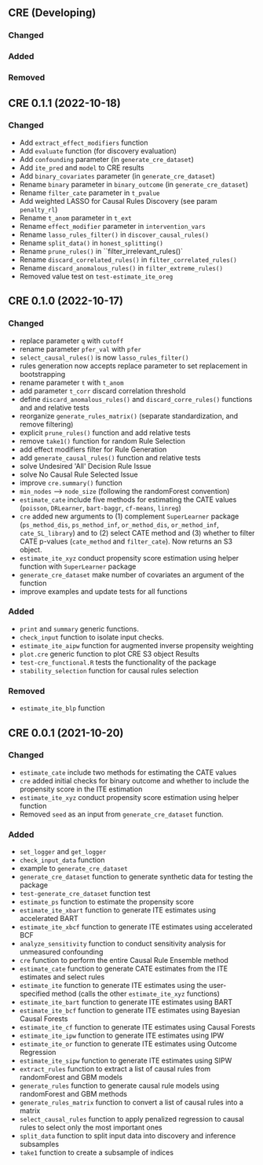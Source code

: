 ## CRE (Developing)

### Changed

### Added

### Removed 



## CRE 0.1.1 (2022-10-18)

### Changed

* Add `extract_effect_modifiers` function
* Add `evaluate` function (for discovery evaluation)
* Add `confounding` parameter (in `generate_cre_dataset`) 
* Add `ite_pred` and `model` to CRE results
* Add `binary_covariates` parameter (in `generate_cre_dataset`)
* Rename `binary` parameter in `binary_outcome` (in `generate_cre_dataset`)
* Rename `filter_cate` parameter in `t_pvalue`
* Add weighted LASSO for Causal Rules Discovery (see param `penalty_rl`)
* Rename `t_anom` parameter in `t_ext`
* Rename `effect_modifier` parameter in `intervention_vars`
* Rename `lasso_rules_filter()` in `discover_causal_rules()`
* Rename `split_data()` in `honest_splitting()`
* Rename `prune_rules()` in ``filter_irrelevant_rules()`
* Rename `discard_correlated_rules()` in `filter_correlated_rules()`
* Rename `discard_anomalous_rules()` in `filter_extreme_rules()`
* Removed value test on `test-estimate_ite_oreg`

## CRE 0.1.0 (2022-10-17)

### Changed

* replace parameter `q` with `cutoff`
* rename parameter `pfer_val` with `pfer`
* `select_causal_rules()` is now `lasso_rules_filter()`
* rules generation now accepts replace parameter to set replacement in bootstrapping
* rename parameter `t` with `t_anom`
* add parameter `t_corr` discard correlation threshold
* define `discard_anomalous_rules()` and `discard_corre_rules()` functions and 
and relative tests
* reorganize `generate_rules_matrix()` (separate standardization, and remove filtering)
* explicit `prune_rules()` function and add relative tests
* remove `take1()` function for random Rule Selection
* add effect modifiers filter for Rule Generation
* add `generate_causal_rules()` function and relative tests
* solve Undesired 'All' Decision Rule Issue
* solve No Causal Rule Selected Issue
* improve `cre.summary()` function
* `min_nodes` --> `node_size` (following the randomForest convention)
* `estimate_cate` include five methods for estimating the CATE values (`poisson`, `DRLearner`, `bart-baggr`, `cf-means`, `linreg`)
* `cre` added new arguments to (1) complement `SuperLearner` package (`ps_method_dis`, `ps_method_inf`, `or_method_dis`, `or_method_inf`, `cate_SL_library`) and to (2) select CATE method and (3) whether to filter CATE p-values (`cate_method` and `filter_cate`). 
Now returns an S3 object.
* `estimate_ite_xyz` conduct propensity score estimation using helper function with `SuperLearner` package
* `generate_cre_dataset` make number of covariates an argument of the function
* improve examples and update tests for all functions


### Added
* `print` and `summary` generic functions.
* `check_input` function to isolate input checks.
* `estimate_ite_aipw` function for augmented inverse propensity weighting
* `plot.cre` generic function to plot CRE S3 object Results
* `test-cre_functional.R` tests the functionality of the package
* `stability_selection` function for causal rules selection

### Removed

* `estimate_ite_blp` function

## CRE 0.0.1 (2021-10-20)

### Changed
* `estimate_cate` include two methods for estimating the CATE values
* `cre` added initial checks for binary outcome and whether to include the propensity score in the ITE estimation
* `estimate_ite_xyz` conduct propensity score estimation using helper function
* Removed `seed` as an input from `generate_cre_dataset` function.

### Added
* `set_logger` and `get_logger`
* `check_input_data` function
* example to `generate_cre_dataset`
* `generate_cre_dataset` function to generate synthetic data for testing the package
* `test-generate_cre_dataset` function test
* `estimate_ps` function to estimate the propensity score
* `estimate_ite_xbart` function to generate ITE estimates using accelerated BART
* `estimate_ite_xbcf` function to generate ITE estimates using accelerated BCF
* `analyze_sensitivity` function to conduct sensitivity analysis for unmeasured confounding
* `cre` function to perform the entire Causal Rule Ensemble method
* `estimate_cate` function to generate CATE estimates from the ITE estimates and select rules
* `estimate_ite` function to generate ITE estimates using the user-specified method (calls the other `estimate_ite_xyz` functions)
* `estimate_ite_bart` function to generate ITE estimates using BART
* `estimate_ite_bcf` function to generate ITE estimates using Bayesian Causal Forests
* `estimate_ite_cf` function to generate ITE estimates using Causal Forests
* `estimate_ite_ipw` function to generate ITE estimates using IPW
* `estimate_ite_or` function to generate ITE estimates using Outcome Regression
* `estimate_ite_sipw` function to generate ITE estimates using SIPW
* `extract_rules` function to extract a list of causal rules from randomForest and GBM models
* `generate_rules` function to generate causal rule models using randomForest and GBM methods
* `generate_rules_matrix` function to convert a list of causal rules into a matrix
* `select_causal_rules` function to apply penalized regression to causal rules to select only the most important ones
* `split_data` function to split input data into discovery and inference subsamples
* `take1` function to create a subsample of indices
